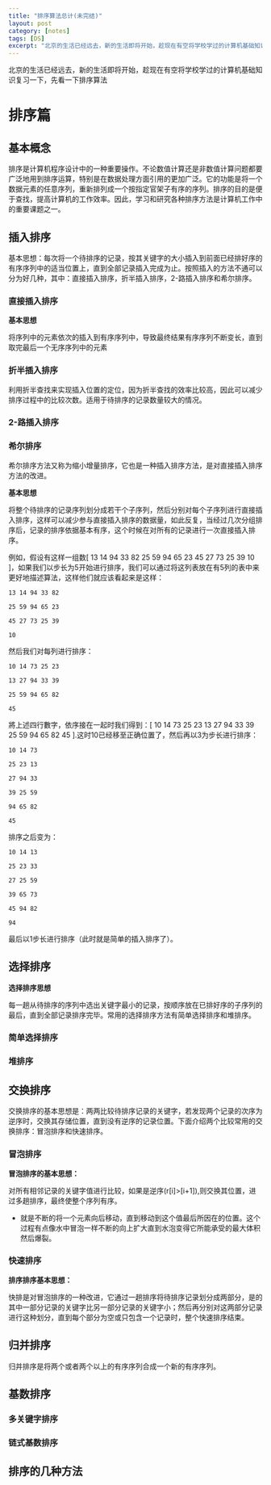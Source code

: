 ```yaml
---
title: "排序算法总计(未完结)"
layout: post
category: [notes]
tags: [DS]
excerpt: "北京的生活已经远去，新的生活即将开始，趁现在有空将学校学过的计算机基础知识复习一下，先看一下排序算法"
---
```

北京的生活已经远去，新的生活即将开始，趁现在有空将学校学过的计算机基础知识复习一下，先看一下排序算法
# 排序篇

## 基本概念
排序是计算机程序设计中的一种重要操作。不论数值计算还是非数值计算问题都要广泛地用到排序运算，特别是在数据处理方面引用的更加广泛。它的功能是将一个数据元素的任意序列，重新排列成一个按指定官架子有序的序列。排序的目的是便于查找，提高计算机的工作效率。因此，学习和研究各种排序方法是计算机工作中的重要课题之一。

## 插入排序
基本思想：每次将一个待排序的记录，按其关键字的大小插入到前面已经排好序的有序序列中的适当位置上，直到全部记录插入完成为止。按照插入的方法不通可以分为好几种，其中：直接插入排序，折半插入排序，2-路插入排序和希尔排序。

### 直接插入排序

__基本思想__

将序列中的元素依次的插入到有序序列中，导致最终结果有序序列不断变长，直到取完最后一个无序序列中的元素

### 折半插入排序

利用折半查找来实现插入位置的定位，因为折半查找的效率比较高，因此可以减少排序过程中的比较次数。适用于待排序的记录数量较大的情况。

### 2-路插入排序

### 希尔排序

希尔排序方法又称为缩小增量排序，它也是一种插入排序方法，是对直接插入排序方法的改进。

__基本思想__

将整个待排序的记录序列划分成若干个子序列，然后分别对每个子序列进行直接插入排序，这样可以减少参与直接插入排序的数据量，如此反复，当经过几次分组排序后，记录的排序依据基本有序，这个时候在对所有的记录进行一次直接插入排序。

例如，假设有这样一组数[ 13 14 94 33 82 25 59 94 65 23 45 27 73 25 39 10 ]，如果我们以步长为5开始进行排序，我们可以通过将这列表放在有5列的表中来更好地描述算法，这样他们就应该看起来是这样：


```
13 14 94 33 82

25 59 94 65 23

45 27 73 25 39

10
```


然后我们对每列进行排序：

```
10 14 73 25 23

13 27 94 33 39

25 59 94 65 82

45
```

將上述四行數字，依序接在一起时我们得到：[ 10 14 73 25 23 13 27 94 33 39 25 59 94 65 82 45 ].这时10已经移至正确位置了，然后再以3为步长进行排序：

```
10 14 73

25 23 13

27 94 33

39 25 59

94 65 82

45
```

排序之后变为：

```
10 14 13

25 23 33

27 25 59

39 65 73

45 94 82

94
```

最后以1步长进行排序（此时就是简单的插入排序了）。


## 选择排序

__选择排序思想__

每一趟从待排序的序列中选出关键字最小的记录，按顺序放在已排好序的子序列的最后，直到全部记录排序完毕。常用的选择排序方法有简单选择排序和堆排序。


### 简单选择排序

### 堆排序


## 交换排序
交换排序的基本思想是：两两比较待排序记录的关键字，若发现两个记录的次序为逆序时，交换其存储位置，直到没有逆序的记录位置。下面介绍两个比较常用的交换排序：冒泡排序和快速排序。

### 冒泡排序

__冒泡排序的基本思想：__

对所有相邻记录的关键字值进行比较，如果是逆序(r[i]>[i+1]),则交换其位置，进过多趟排序，最终使整个序列有序。

* 就是不断的将一个元素向后移动，直到移动到这个值最后所因在的位置。这个过程有点像水中冒泡一样不断的向上扩大直到水泡变得它所能承受的最大体积然后爆裂。

### 快速排序

__排序排序基本思想：__

快排是对冒泡排序的一种改进，它通过一趟排序将待排序记录划分成两部分，是的其中一部分记录的关键字比另一部分记录的关键字小；然后再分别对这两部分记录进行这种划分，直到每个部分为空或只包含一个记录时，整个快速排序结束。

## 归并排序

归并排序是将两个或者两个以上的有序序列合成一个新的有序序列。

## 基数排序

### 多关键字排序

### 链式基数排序


## 排序的几种方法
